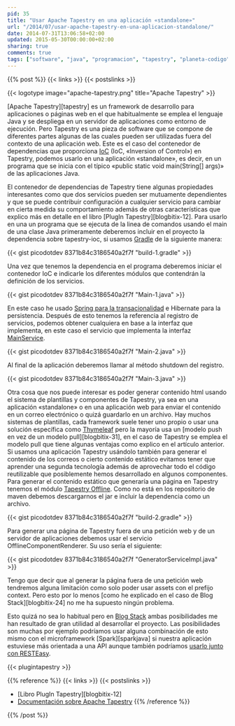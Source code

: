 ```yaml
---
pid: 35
title: "Usar Apache Tapestry en una aplicación «standalone»"
url: "/2014/07/usar-apache-tapestry-en-una-aplicacion-standalone/"
date: 2014-07-31T13:06:58+02:00
updated: 2015-05-30T00:00:00+02:00
sharing: true
comments: true
tags: ["software", "java", "programacion", "tapestry", "planeta-codigo", "blog-stack"]
---
```


{{% post %}}
{{< links >}}
{{< postslinks >}}

{{< logotype image="apache-tapestry.png" title="Apache Tapestry" >}}

[Apache Tapestry][tapestry] es un framework de desarrollo para aplicaciones o páginas web en el que habitualmente se emplea el lenguaje Java y se despliega en un servidor de aplicaciones como entorno de ejecución. Pero Tapestry es una pieza de software que se compone de diferentes partes algunas de las cuales pueden ser utilizadas fuera del contexto de una aplicación web. Este es el caso del contenedor de dependencias que proporciona [IoC](https://en.wikipedia.org/wiki/Inversion_of_control) (IoC, «Inversion of Control») en Tapestry, podemos usarlo en una aplicación «standalone», es decir, en un programa que se inicia con el típico «public static void main(String[] args)» de las aplicaciones Java.

El contenedor de dependencias de Tapestry tiene algunas propiedades interesantes como que dos servicios pueden ser mutuamente dependientes y que se puede contribuir configuración a cualquier servicio para cambiar en cierta medida su comportamiento además de otras características que explico más en detalle en el libro [PlugIn Tapestry][blogbitix-12]. Para usarlo en una un programa que se ejecuta de la linea de comandos usando el main de una clase Java primeramente deberemos incluir en el proyecto la dependencia sobre tapestry-ioc, si usamos [Gradle](http://gradle.org/) de la siguiente manera:

{{< gist picodotdev 8371b84c3186540a2f7f "build-1.gradle" >}}

Una vez que tenemos la dependencia en el programa deberemos iniciar el contenedor IoC e indicarle los diferentes módulos que contendrán la definición de los servicios.

{{< gist picodotdev 8371b84c3186540a2f7f "Main-1.java" >}}

En este caso he usado [Spring para la transacionalidad](http://elblogdepicodev.blogspot.com.es/2013/11/integracion-y-transacciones-con-spring.html) e Hibernate para la persistencia. Después de esto tenemos la referencia al registro de servicios, podemos obtener cualquiera en base a la interfaz que implementa, en este caso el servicio que implementa la interfaz [MainService](https://github.com/picodotdev/blog-stack/blob/master/src/main/java/info/blogstack/services/MainService.java).

{{< gist picodotdev 8371b84c3186540a2f7f "Main-2.java" >}}

Al final de la aplicación deberemos llamar al método shutdown del registro.

{{< gist picodotdev 8371b84c3186540a2f7f "Main-3.java" >}}

Otra cosa que nos puede interesar es poder generar contenido html usando el sistema de plantillas y componentes de Tapestry, ya sea en una aplicación «standalone» o en una aplicación web para enviar el contenido en un correo electrónico o quizá guardarlo en un archivo. Hay muchos sistemas de plantillas, cada framework suele tener uno propio o usar una solución específica como [Thymeleaf](http://www.thymeleaf.org/) pero la mayoría usa un [modelo push en vez de un modelo pull][blogbitix-31], en el caso de Tapestry se emplea el modelo pull que tiene algunas ventajas como explico en el artículo anterior. Si usamos una aplicación Tapestry usándolo también para generar el contenido de los correos o cierto contenido estático evitamos tener que aprender una segunda tecnología además de aprovechar todo el código reutilizable que posiblemente hemos desarrollado en algunos componentes. Para generar el contenido estático que generaría una página en Tapestry tenemos el módulo [Tapestry Offline](https://github.com/uklance/tapestry-offline). Como no está en los repositorio de maven debemos descargarnos el jar e incluir la dependencia como un archivo.

{{< gist picodotdev 8371b84c3186540a2f7f "build-2.gradle" >}}

Para generar una página de Tapestry fuera de una petición web y de un servidor de aplicaciones debemos usar el servicio OfflineComponentRenderer. Su uso sería el siguiente:

{{< gist picodotdev 8371b84c3186540a2f7f "GeneratorServiceImpl.java" >}}

Tengo que decir que al generar la página fuera de una petición web tendremos alguna limitación como solo poder usar assets con el prefijo context. Pero esto por lo menos [como he explicado en el caso de Blog Stack][blogbitix-24] no me ha supuesto ningún problema.

Esto quizá no sea lo habitual pero en [Blog Stack](http://www.blogstack.info/) ambas posibilidades me han resultado de gran utilidad al desarrollar el proyecto. Las posibilidades son muchas por ejemplo podríamos usar alguna combinación de esto mismo con el microframework [Spark][sparkjava] si nuestra aplicación estuviese más orientada a una API aunque también podríamos [usarlo junto con RESTEasy](http://elblogdepicodev.blogspot.com.es/2013/03/integracion-tapestry-con-resteasy.htm.html).

{{< plugintapestry >}}

{{% reference %}}
{{< links >}}
{{< postslinks >}}
* [Libro PlugIn Tapestry][blogbitix-12]
* [Documentación sobre Apache Tapestry](http://elblogdepicodev.blogspot.com.es/2010/05/documentacion-sobre-apache-tapestry.html)
{{% /reference %}}

{{% /post %}}
